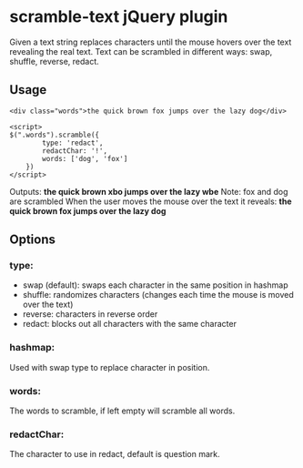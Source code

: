 scramble-text jQuery plugin
===========================

Given a text string replaces characters until the mouse hovers over the text revealing the real text.
Text can be scrambled in different ways: swap, shuffle, reverse, redact.

## Usage

```
<div class="words">the quick brown fox jumps over the lazy dog</div>

<script>
$(".words").scramble({
		type: 'redact',
		redactChar: '!',
		words: ['dog', 'fox']
	})
</script>
```
Outputs:
__the quick brown xbo jumps over the lazy wbe__
Note: fox and dog are scrambled
When the user moves the mouse over the text it reveals: __the quick brown fox jumps over the lazy dog__

## Options
### type: 
- swap (default): swaps each character in the same position in hashmap
- shuffle: randomizes characters (changes each time the mouse is moved over the text)
- reverse: characters in reverse order
- redact: blocks out all characters with the same character

### hashmap:
Used with swap type to replace character in position.

### words:
The words to scramble, if left empty will scramble all words.

### redactChar:
The character to use in redact, default is question mark.